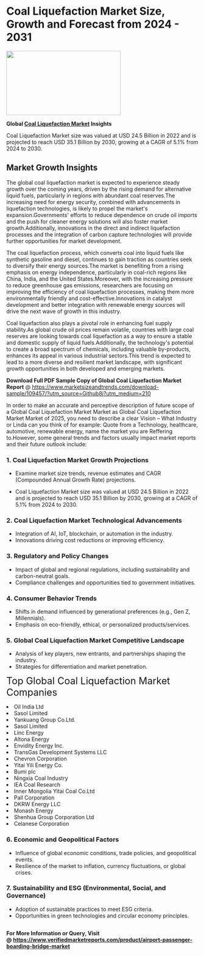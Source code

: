 <H1>Coal Liquefaction Market Size, Growth and Forecast from 2024 - 2031</H1><img class="aligncenter size-medium wp-image-584254" src="https://thirdeyenews.in/wp-content/uploads/2024/09/Global-Market-Research-300x168.jpeg" alt="" width="300" height="168" /><p><strong>Global&nbsp;<a href="https://www.marketsizeandtrends.com/download-sample/109457/?utm_source=Github8j?utm_medium=210">Coal Liquefaction Market</a> Insights</strong></p><p>Coal Liquefaction Market size was valued at USD 24.5 Billion in 2022 and is projected to reach USD 35.1 Billion by 2030, growing at a CAGR of 5.1% from 2024 to 2030.</p><p><h2>Market Growth Insights</h2> <p>The global coal liquefaction market is expected to experience steady growth over the coming years, driven by the rising demand for alternative liquid fuels, particularly in regions with abundant coal reserves.The increasing need for energy security, combined with advancements in liquefaction technologies, is likely to propel the market's expansion.Governments' efforts to reduce dependence on crude oil imports and the push for cleaner energy solutions will also foster market growth.Additionally, innovations in the direct and indirect liquefaction processes and the integration of carbon capture technologies will provide further opportunities for market development.</p> <p>The coal liquefaction process, which converts coal into liquid fuels like synthetic gasoline and diesel, continues to gain traction as countries seek to diversify their energy sources.The market is benefiting from a rising emphasis on energy independence, particularly in coal-rich regions like China, India, and the United States.Moreover, with the increasing pressure to reduce greenhouse gas emissions, researchers are focusing on improving the efficiency of coal liquefaction processes, making them more environmentally friendly and cost-effective.Innovations in catalyst development and better integration with renewable energy sources will drive the next wave of growth in this industry.</p> <p>Coal liquefaction also plays a pivotal role in enhancing fuel supply stability.As global crude oil prices remain volatile, countries with large coal reserves are looking towards coal liquefaction as a way to ensure a stable and domestic supply of liquid fuels.Additionally, the technology's potential to create a broad spectrum of chemicals, including valuable by-products, enhances its appeal in various industrial sectors.This trend is expected to lead to a more diverse and resilient market landscape, with significant growth opportunities in both developed and emerging markets.</p> <p><span class=""><strong>Download Full PDF Sample Copy of Global Coal Liquefaction Market Report</strong> @ <a href="https://www.marketsizeandtrends.com/download-sample/109457/?utm_source=Github8j?utm_medium=210" target="_blank">https://www.marketsizeandtrends.com/download-sample/109457/?utm_source=Github8j?utm_medium=210</a></span></p><p>In order to make an accurate and perceptive description of future scope of a Global&nbsp;Coal Liquefaction Market Market as Global&nbsp;Coal Liquefaction Market Market of 2025, you need to describe a clear Vision &ndash; What Industry or Linda can you think of for example: Quote from a Technology, healthcare, automotive, renewable energy, name the market you are Reffering to.However, some general trends and factors usually impact market reports and their future outlook include:</p><h3>1.&nbsp;<strong>Coal Liquefaction Market Growth Projections</strong></h3><ul><li>Examine market size trends, revenue estimates and CAGR (Compounded Annual Growth Rate) projections.</li><li><p>Coal Liquefaction Market size was valued at USD 24.5 Billion in 2022 and is projected to reach USD 35.1 Billion by 2030, growing at a CAGR of 5.1% from 2024 to 2030.</p></li></ul><h3>2.&nbsp;<strong>Coal Liquefaction Market Technological Advancements</strong></h3><ul><li>Integration of AI, IoT, blockchain, or automation in the industry.</li><li>Innovations driving cost reductions or improving efficiency.</li></ul><h3>3.&nbsp;<strong>Regulatory and Policy Changes</strong></h3><ul><li>Impact of global and regional regulations, including sustainability and carbon-neutral goals.</li><li>Compliance challenges and opportunities tied to government initiatives.</li></ul><h3>4.&nbsp;<strong>Consumer Behavior Trends</strong></h3><ul><li>Shifts in demand influenced by generational preferences (e.g., Gen Z, Millennials).</li><li>Emphasis on eco-friendly, ethical, or personalized products/services.</li></ul><h3>5.&nbsp;<strong>Global Coal Liquefaction Market Competitive Landscape</strong></h3><ul><li>Analysis of key players, new entrants, and partnerships shaping the industry.</li><li>Strategies for differentiation and market penetration.</li></ul><p data-pm-slice="1 1 []"><span style="color: inherit; font-family: inherit; font-size: 25px;">Top Global Coal Liquefaction Market Companies</span></p><div class="" data-test-id=""><p><li>Oil India Ltd</li><li> Sasol Limited</li><li> Yankuang Group Co.Ltd.</li><li> Sasol Limited</li><li> Linc Energy</li><li> Altona Energy</li><li> Envidity Energy Inc.</li><li> TransGas Development Systems LLC</li><li> Chevron Corporation</li><li> Yitai Yili Energy Co.</li><li> Bumi plc</li><li> Ningxia Coal Industry</li><li> IEA Coal Research</li><li> Inner Mongolia Yitai Coal Co.Ltd</li><li> Pall Corporation</li><li> DKRW Energy LLC</li><li> Monash Energy</li><li> Shenhua Group Corporation Ltd</li><li> Celanese Corporation</li></p></div><h3>6.&nbsp;<strong>Economic and Geopolitical Factors</strong></h3><ul><li>Influence of global economic conditions, trade policies, and geopolitical events.</li><li>Resilience of the market to inflation, currency fluctuations, or global crises.</li></ul><h3>7.&nbsp;<strong>Sustainability and ESG (Environmental, Social, and Governance)</strong></h3><ul><li>Adoption of sustainable practices to meet ESG criteria.</li><li>Opportunities in green technologies and circular economy principles.</li></ul><h2><strong style="font-size: 14px;">For More Information or Query, Visit @&nbsp;</strong><a style="background-color: #ffffff; font-size: 14px;" href="https://www.marketsizeandtrends.com/report/coal-liquefaction-market/" target="_blank">https://www.verifiedmarketreports.com/product/airport-passenger-boarding-bridge-market</a></h2>